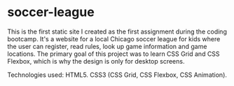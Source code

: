 # soccer-league
This is the first static site I created as the first assignment during the coding bootcamp. 
It's a website for a local Chicago soccer league for kids where the user can register, read rules, look up game information and game locations. The primary goal of this project was to learn CSS Grid and CSS Flexbox, which is why the design is only for desktop screens. 

Technologies used: HTML5. CSS3 (CSS Grid, CSS Flexbox, CSS Animation).

